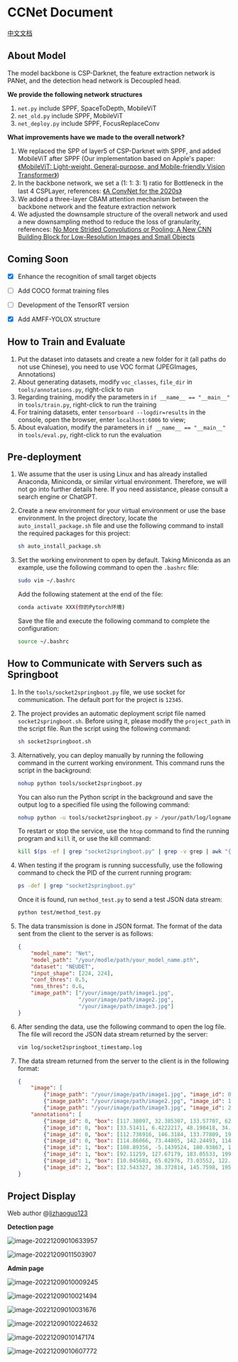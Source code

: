 # CCNet Document
[中文文档](README_zh.md)

## About Model

The model backbone is CSP-Darknet, the feature extraction network is PANet, and the detection head network is Decoupled head.

**We provide the following network structures**

1. `net.py` include SPPF, SpaceToDepth, MobileViT
2. `net_old.py` include SPPF, MobileViT
3. `net_deploy.py` include SPPF, FocusReplaceConv

**What improvements have we made to the overall network?**

1. We replaced the SPP of layer5 of CSP-Darknet with SPPF, and added MobileViT after SPPF (Our implementation based on Apple's paper: [《MobileViT: Light-weight, General-purpose, and Mobile-friendly Vision Transformer》](https://arxiv.org/abs/2110.02178))
2. In the backbone network, we set a (1: 1: 3: 1) ratio for Bottleneck in the last 4 CSPLayer, references: [《A ConvNet for the 2020s》](https://openaccess.thecvf.com/content/CVPR2022/papers/Liu_A_ConvNet_for_the_2020s_CVPR_2022_paper.pdf)
3. We added a three-layer CBAM attention mechanism between the backbone network and the feature extraction network
4. We adjusted the downsample structure of the overall network and used a new downsampling method to reduce the loss of granularity, references: [No More Strided Convolutions or Pooling: A New CNN Building Block for Low-Resolution Images and Small Objects](https://arxiv.org/abs/2208.03641)



## Coming Soon

- [x] Enhance the recognition of small target objects
- [ ] Add COCO format training files
- [ ] Development of the TensorRT version
- [x] Add AMFF-YOLOX structure


## How to Train and Evaluate

1. Put the dataset into datasets and create a new folder for it (all paths do not use Chinese), you need to use VOC format (JPEGImages, Annotations)
2. About generating datasets, modify `voc_classes`, `file_dir` in `tools/annotations.py`, right-click to run
3. Regarding training, modify the parameters in `if __name__ == "__main__"` in `tools/train.py`, right-click to run the training
4. For training datasets, enter `tensorboard --logdir=results` in the console, open the browser, enter `localhost:6006` to view;
5. About evaluation, modify the parameters in `if __name__ == "__main__"` in `tools/eval.py`, right-click to run the evaluation


## Pre-deployment

1. We assume that the user is using Linux and has already installed Anaconda, Miniconda, or similar virtual environment. Therefore, we will not go into further details here. If you need assistance, please consult a search engine or ChatGPT.

2. Create a new environment for your virtual environment or use the base environment. In the project directory, locate the `auto_install_package.sh` file and use the following command to install the required packages for this project:

   ```bash
   sh auto_install_package.sh
   ```

3. Set the working environment to open by default. Taking Miniconda as an example, use the following command to open the `.bashrc` file:

   ```bash
   sudo vim ~/.bashrc
   ```

   Add the following statement at the end of the file:

   ```bash
   conda activate XXX(你的Pytorch环境)
   ```

   Save the file and execute the following command to complete the configuration:

   ```bash
   source ~/.bashrc
   ```


## How to Communicate with Servers such as Springboot


1. In the `tools/socket2springboot.py` file, we use socket for communication. The default port for the project is `12345`.

2. The project provides an automatic deployment script file named `socket2springboot.sh`. Before using it, please modify the `project_path` in the script file. Run the script using the following command:

   ```bash
   sh socket2springboot.sh
   ```

3. Alternatively, you can deploy manually by running the following command in the current working environment. This command runs the script in the background:

   ```bash
   nohup python tools/socket2springboot.py
   ```

   You can also run the Python script in the background and save the output log to a specified file using the following command:

   ```bash
   nohup python -u tools/socket2springboot.py > /your/path/log/logname.log 2>&1 &
   ```

   To restart or stop the service, use the `htop` command to find the running program and `kill` it, or use the kill command:

   ```bash
   kill $(ps -ef | grep "socket2springboot.py" | grep -v grep | awk "{print $2}")
   ```

4. When testing if the program is running successfully, use the following command to check the PID of the current running program:

   ```bash
   ps -def | grep "socket2springboot.py"
   ```

   Once it is found, run `method_test.py` to send a test JSON data stream:

   ```bash
   python test/method_test.py
   ```

5. The data transmission is done in JSON format. The format of the data sent from the client to the server is as follows:

   ```json
   {
       "model_name": "Net", 
       "model_path": "/your/modle/path/your_model_name.pth",
       "dataset": "NEUDET",
       "input_shape": [224, 224],
       "conf_thres": 0.5,
       "nms_thres": 0.6,
       "image_path": ["/your/image/path/image1.jpg",
                      "/your/image/path/image2.jpg",
                      "/your/image/path/image3.jpg"]
   }
   ```
6. After sending the data, use the following command to open the log file. The file will record the JSON data stream returned by the server:

   ```bash
   vim log/socket2springboot_timestamp.log
   ```

7. The data stream returned from the server to the client is in the following format:

   ```json
   {
       "image": [
           {"image_path": "/your/image/path/image1.jpg", "image_id": 0}, 
           {"image_path": "/your/image/path/image2.jpg", "image_id": 1}, 
           {"image_path": "/your/image/path/image3.jpg", "image_id": 2}], 
       "annotations": [
           {"image_id": 0, "box": [117.38097, 32.385307, 133.57707, 62.68074], "predicted_class": "class1", "conf": 0.66143817}, 
           {"image_id": 0, "box": [33.51411, 6.4222217, 48.198418, 34.87923], "predicted_class": "class1", "conf": 0.64585626}, 
           {"image_id": 0, "box": [112.736916, 146.3184, 133.77809, 198.33405], "predicted_class": "class1", "conf": 0.63799584}, 
           {"image_id": 0, "box": [114.86066, 73.44805, 142.24493, 114.508995], "predicted_class": "class1", "conf": 0.61806077}, 
           {"image_id": 1, "box": [108.89356, -5.1439524, 180.93867, 138.25955], "predicted_class": "class2", "conf": 0.7961505}, 
           {"image_id": 1, "box": [92.11259, 127.67179, 183.05533, 199.58357], "predicted_class": "class2", "conf": 0.7741741}, 
           {"image_id": 1, "box": [10.045683, 65.02976, 73.03552, 122.30415], "predicted_class": "class2", "conf": 0.72269356}, 
           {"image_id": 2, "box": [32.543327, 38.372814, 145.7598, 195.50223], "predicted_class": "class3", "conf": 0.7584684}]
   }
   
   ```
   
## Project Display

Web author @[lizhaoguo123](https://github.com/lizhaoguo123)

**Detection page**

![image-20221209010633957](assets/image-20221209010633957.png)

![image-20221209011503907](assets/image-20221209011503907.png)

**Admin page**

![image-20221209010009245](assets/image-20221209010009245.png)

![image-20221209010021494](assets/image-20221209010021494.png)

![image-20221209010031676](assets/image-20221209010031676.png)

![image-20221209010224632](assets/image-20221209010224632.png)

![image-20221209010147174](assets/image-20221209010147174.png)

![image-20221209010607772](assets/image-20221209010607772.png)